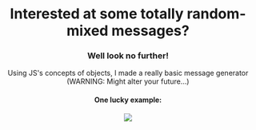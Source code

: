 <h1 align="center">Interested at some totally random-mixed messages?</h1>
<h3 align="center"> Well look no further! </h3> 
<p align="center">Using JS's concepts of objects, I made a really basic message generator (WARNING: Might alter your future...) </p>

<h4 align="center"> One lucky example: </h4>  
<p align="center"><img src="https://i.gyazo.com/0b08841de3a838a1ed1735277c93aae8.png" /></p>
